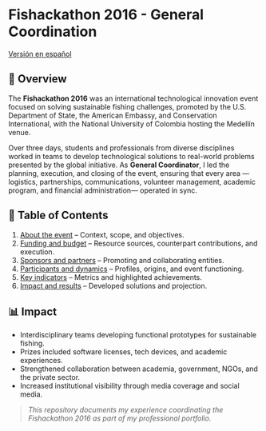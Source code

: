 # Fishackathon 2016 - General Coordination  
[Versión en español](README.md)

## 📜 Overview
The **Fishackathon 2016** was an international technological innovation event focused on solving sustainable fishing challenges, promoted by the U.S. Department of State, the American Embassy, and Conservation International, with the National University of Colombia hosting the Medellín venue.  

Over three days, students and professionals from diverse disciplines worked in teams to develop technological solutions to real-world problems presented by the global initiative. As **General Coordinator**, I led the planning, execution, and closing of the event, ensuring that every area —logistics, partnerships, communications, volunteer management, academic program, and financial administration— operated in sync.

## 📂 Table of Contents
1. [About the event](en/01_about_the_event.md) – Context, scope, and objectives.  
2. [Funding and budget](en/02_funding-budget.md) – Resource sources, counterpart contributions, and execution.  
3. [Sponsors and partners](en/03_sponsors-partners.md) – Promoting and collaborating entities.  
4. [Participants and dynamics](en/04_participants-dynamics.md) – Profiles, origins, and event functioning.  
5. [Key indicators](en/05_key-indicators.md) – Metrics and highlighted achievements.  
6. [Impact and results](en/06_impact-results.md) – Developed solutions and projection.

## 📊 Impact
- Interdisciplinary teams developing functional prototypes for sustainable fishing.  
- Prizes included software licenses, tech devices, and academic experiences.  
- Strengthened collaboration between academia, government, NGOs, and the private sector.  
- Increased institutional visibility through media coverage and social media.

> _This repository documents my experience coordinating the Fishackathon 2016 as part of my professional portfolio._
